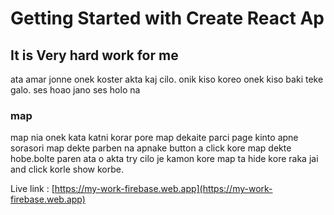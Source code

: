 # Getting Started with Create React Ap

## It is Very hard work for me 

ata amar jonne onek koster akta kaj cilo. onik kiso koreo onek kiso baki teke galo.
ses hoao jano ses holo na 


### map 
map nia onek kata katni korar pore map dekaite parci page kinto apne sorasori map dekte parben na apnake button a click kore map dekte hobe.bolte paren ata o akta try cilo je kamon kore map ta hide kore raka jai and click korle show korbe.


Live link : [https://my-work-firebase.web.app](https://my-work-firebase.web.app)
